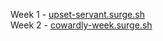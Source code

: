 Week 1 - <a href="http://www.upset-servant.surge.sh">upset-servant.surge.sh</a></br>
Week 2 - <a href="http://www.cowardly-week.surge.sh">cowardly-week.surge.sh</a></br>

